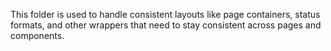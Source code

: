 This folder is used to handle consistent layouts like page containers, status formats, and other wrappers that need to stay consistent across pages and components.
